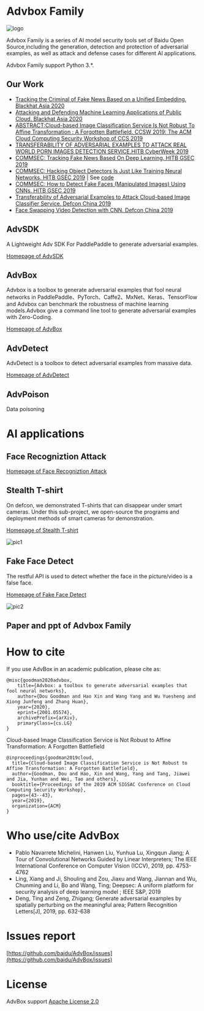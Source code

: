 # Advbox Family

![logo](pic/logo.png)

Advbox Family is a series of AI model security tools set of Baidu Open Source,including the generation, detection and protection of adversarial examples, as well as attack and defense cases for different AI applications.

Advbox Family  support Python 3.*.

## Our Work

- [Tracking the Criminal of Fake News Based on a Unified Embedding. Blackhat Asia 2020](https://www.blackhat.com/asia-20/briefings/schedule/index.html#tracking-the-criminal-of-fake-news-based-on-a-unified-embedding-18388)
- [Attacking and Defending Machine Learning Applications of Public Cloud. Blackhat Asia 2020](https://www.blackhat.com/asia-20/briefings/schedule/#attacking-and-defending-machine-learning-applications-of-public-cloud-18725)
- [ABSTRACT:Cloud-based Image Classification Service Is Not Robust To Affine Transformation : A Forgotten Battlefield. CCSW 2019: The ACM Cloud Computing Security Workshop of CCS 2019](https://ccsw.io/#speakers)
- [TRANSFERABILITY OF ADVERSARIAL EXAMPLES TO ATTACK REAL WORLD PORN IMAGES DETECTION SERVICE.HITB CyberWeek 2019](https://cyberweek.ae/session/transferability-of-adversarial-examples-to-attack-real-world-porn-images-detection-service/)
- [COMMSEC: Tracking Fake News Based On Deep Learning. HITB GSEC 2019](https://gsec.hitb.org/sg2019/sessions/commsec-tracking-fake-news-based-on-deep-learning/)
- [COMMSEC: Hacking Object Detectors Is Just Like Training Neural Networks. HITB GSEC 2019](https://gsec.hitb.org/sg2019/sessions/commsec-hacking-object-detectors-is-just-like-training-neural-networks/) | See [code](https://github.com/advboxes/AdvBox/blob/master/advbox_family/ODD/README.md)
- [COMMSEC: How to Detect Fake Faces (Manipulated Images) Using CNNs. HITB GSEC 2019](https://gsec.hitb.org/sg2019/sessions/commsec-how-to-detect-fake-faces-manipulated-images-using-cnns/)
- [Transferability of Adversarial Examples to Attack Cloud-based Image Classifier Service. Defcon China 2019](https://www.defcon.org/html/dc-china-1/dc-cn-1-speakers.html)
- [Face Swapping Video Detection with CNN. Defcon China 2019](https://www.defcon.org/html/dc-china-1/dc-cn-1-speakers.html)

 

## AdvSDK

A Lightweight Adv SDK For PaddlePaddle to generate adversarial examples.

[Homepage of AdvSDK](advsdk/README.md) 


## AdvBox
Advbox is a toolbox to generate adversarial examples that fool neural networks in PaddlePaddle、PyTorch、Caffe2、MxNet、Keras、TensorFlow and Advbox can benchmark the robustness of machine learning models.Advbox give a command line tool to generate adversarial examples with Zero-Coding.

[Homepage of AdvBox](advbox.md)

## AdvDetect
AdvDetect is a toolbox to detect adversarial examples from massive data.

[Homepage of AdvDetect](advbox_family/AdvDetect/README.md)


## AdvPoison

Data poisoning

# AI applications

## Face Recogniztion Attack

[Homepage of Face Recogniztion Attack](applications/face_recognition_attack/README.md)

## Stealth T-shirt
On defcon, we demonstrated T-shirts that can disappear under smart cameras. Under this sub-project, we open-source the programs and deployment methods of smart cameras for demonstration.

[Homepage of Stealth T-shirt](applications/StealthTshirt/README.md)

![pic1](applications/StealthTshirt/output.gif)

## Fake Face Detect

The restful API is used to detect whether the face in the picture/video is a false face.

[Homepage of Fake Face Detect](applications/fake_face_detect/README.md)

![pic2](pic/deepfake02.png)



## Paper and ppt of Advbox Family




# How to cite

If you use AdvBox in an academic publication, please cite as:

	@misc{goodman2020advbox,
	    title={Advbox: a toolbox to generate adversarial examples that fool neural networks},
	    author={Dou Goodman and Hao Xin and Wang Yang and Wu Yuesheng and Xiong Junfeng and Zhang Huan},
	    year={2020},
	    eprint={2001.05574},
	    archivePrefix={arXiv},
	    primaryClass={cs.LG}
	}

Cloud-based Image Classification Service is Not Robust to Affine Transformation: A Forgotten Battlefield

	@inproceedings{goodman2019cloud,
	  title={Cloud-based Image Classification Service is Not Robust to Affine Transformation: A Forgotten Battlefield},
	  author={Goodman, Dou and Hao, Xin and Wang, Yang and Tang, Jiawei and Jia, Yunhan and Wei, Tao and others},
	  booktitle={Proceedings of the 2019 ACM SIGSAC Conference on Cloud Computing Security Workshop},
	  pages={43--43},
	  year={2019},
	  organization={ACM}
	}

# Who use/cite AdvBox

- Pablo Navarrete Michelini, Hanwen Liu, Yunhua Lu, Xingqun Jiang; A Tour of Convolutional Networks Guided by Linear Interpreters; The IEEE International Conference on Computer Vision (ICCV), 2019, pp. 4753-4762
- Ling, Xiang and Ji, Shouling and Zou, Jiaxu and Wang, Jiannan and Wu, Chunming and Li, Bo and Wang, Ting; Deepsec: A uniform platform for security analysis of deep learning model ; IEEE S\&P, 2019
- Deng, Ting and Zeng, Zhigang; Generate adversarial examples by spatially perturbing on the meaningful area; Pattern Recognition Letters[J], 2019, pp. 632-638 


# Issues report

[https://github.com/baidu/AdvBox/issues](https://github.com/baidu/AdvBox/issues)

# License

AdvBox support [Apache License 2.0](https://github.com/baidu/AdvBox/blob/master/LICENSE)
